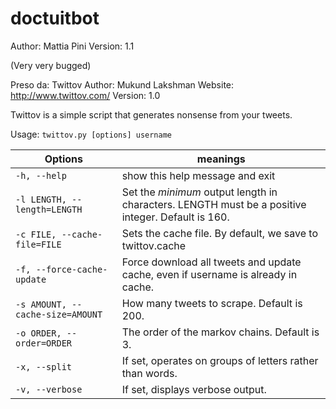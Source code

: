 doctuitbot
==========

Author: Mattia Pini
Version: 1.1

(Very very bugged)

Preso da:
Twittov
Author: Mukund Lakshman
Website: http://www.twittov.com/
Version: 1.0

Twittov is a simple script that generates nonsense from your tweets.

Usage: `twittov.py [options] username`

Options | meanings
-------------|------------
`-h, --help` | show this help message and exit
`-l LENGTH, --length=LENGTH` | Set the *minimum* output length in characters. LENGTH must be a positive integer. Default is 160.
`-c FILE, --cache-file=FILE` | Sets the cache file. By default, we save to twittov.cache
`-f, --force-cache-update` | Force download all tweets and update cache, even if username is already in cache.
`-s AMOUNT, --cache-size=AMOUNT` | How many tweets to scrape. Default is 200.
`-o ORDER, --order=ORDER` | The order of the markov chains. Default is 3.
`-x, --split` | If set, operates on groups of letters rather than words.
`-v, --verbose` | If set, displays verbose output.
